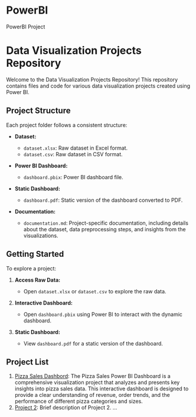 # PowerBI
PowerBI Project
# Data Visualization Projects Repository

Welcome to the Data Visualization Projects Repository! This repository contains files and code for various data visualization projects created using Power BI.

## Project Structure

Each project folder follows a consistent structure:

- **Dataset:**
  - `dataset.xlsx`: Raw dataset in Excel format.
  - `dataset.csv`: Raw dataset in CSV format.

- **Power BI Dashboard:**
  - `dashboard.pbix`: Power BI dashboard file.

- **Static Dashboard:**
  - `dashboard.pdf`: Static version of the dashboard converted to PDF.

- **Documentation:**
  - `documentation.md`: Project-specific documentation, including details about the dataset, data preprocessing steps, and insights from the visualizations.

## Getting Started

To explore a project:

1. **Access Raw Data:**
   - Open `dataset.xlsx` or `dataset.csv` to explore the raw data.

2. **Interactive Dashboard:**
   - Open `dashboard.pbix` using Power BI to interact with the dynamic dashboard.

3. **Static Dashboard:**
   - View `dashboard.pdf` for a static version of the dashboard.

## Project List

1. [Pizza Sales Dashbord](./https://github.com/Oyeniran20/PowerBI/tree/main/Pizza%20Sales): The Pizza Sales Power BI Dashboard is a comprehensive visualization project that analyzes and presents key insights into pizza sales data. This interactive dashboard is designed to provide a clear understanding of revenue, order trends, and the performance of different pizza categories and sizes.
2. [Project 2](./Project2222): Brief description of Project 2.
   ...
